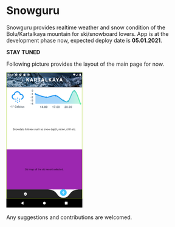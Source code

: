 # Snowguru

Snowguru provides realtime weather and snow condition of the Bolu/Kartalkaya mountain for ski/snowboard lovers. App is at the development phase now, expected
deploy date is **05.01.2021**.

**STAY TUNED**

Following picture provides the layout of the main page for now.

<img src="screenshots/Screenshot_1589037288.png" width="200">

Any suggestions and contributions are welcomed.
